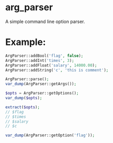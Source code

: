 # arg_parser
A simple command line option parser.

# Example:
```php
ArgParser::addBool('flag', false);
ArgParser::addInt('times', 3);
ArgParser::addFloat('salary', 14000.00);
ArgParser::addString('c', 'this is comment');

ArgParser::parse();
var_dump(ArgParser::getArgs());

$opts = ArgParser::getOptions();
var_dump($opts);

extract($opts);
// $flag
// $times
// $salary
// $c

var_dump(ArgParser::getOption('flag'));
```
